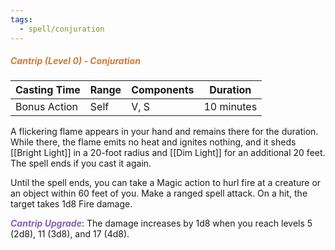```yaml
---
tags:
  - spell/conjuration
---
```

##### *<span style="color:rgb(203, 123, 55)">Cantrip (Level 0) - Conjuration</span>*

| Casting Time | Range | Components | Duration   |
| ------------ | ----- | ---------- | ---------- |
| Bonus Action | Self  | V, S       | 10 minutes |
A flickering flame appears in your hand and remains there for the duration. While there, the flame emits no heat and ignites nothing, and it sheds [[Bright Light]] in a 20-foot radius and [[Dim Light]] for an additional 20 feet. The spell ends if you cast it again.  

Until the spell ends, you can take a Magic action to hurl fire at a creature or an object within 60 feet of you. Make a ranged spell attack. On a hit, the target takes 1d8 Fire damage.  

**<span style="color:rgb(134, 93, 187)">_Cantrip Upgrade_</span>**: The damage increases by 1d8 when you reach levels 5 (2d8), 11 (3d8), and 17 (4d8).